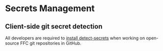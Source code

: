 # Secrets Management
## Client-side git secret detection
All developers are required to [install detect-secrets](../guides/developer-laptop-setup/install-detect-secrets.md)
when working on open-source FFC git repositories in GitHub.
